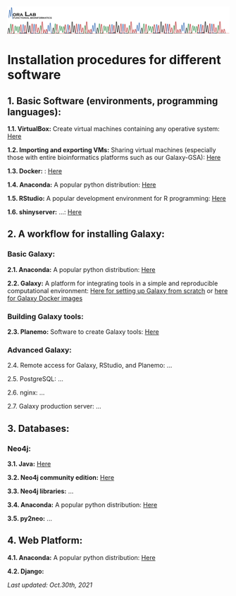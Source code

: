 <img src="https://github.com/mora-lab/mora-lab.github.io/blob/master/picture/MORALAB_Banner.png">

# Installation procedures for different software

## 1. Basic Software (environments, programming languages):

**1.1. VirtualBox:** Create virtual machines containing any operative system: [Here](https://github.com/mora-lab/installing/tree/main/virtualbox)

**1.2. Importing and exporting VMs:** Sharing virtual machines (especially those with entire bioinformatics platforms such as our Galaxy-GSA): [Here](https://github.com/mora-lab/installing/tree/main/virtualbox_impo_expo)

**1.3. Docker:** : [Here](https://github.com/mora-lab/installing/tree/main/anaconda)

**1.4. Anaconda:** A popular python distribution: [Here](https://github.com/mora-lab/installing/tree/main/anaconda)

**1.5. RStudio:** A popular development environment for R programming: [Here](https://github.com/mora-lab/installing/tree/main/rstudio)

**1.6. shinyserver:** ...: [Here](https://github.com/mora-lab/installing/tree/main/rstudio)

## 2. A workflow for installing Galaxy:

### Basic Galaxy:

**2.1. Anaconda:** A popular python distribution: [Here](https://github.com/mora-lab/installing/tree/main/anaconda)

**2.2. Galaxy:** A platform for integrating tools in a simple and reproducible computational environment: [Here for setting up Galaxy from scratch](https://github.com/mora-lab/installing/tree/main/galaxy) or [here for Galaxy Docker images](https://github.com/mora-lab/installing/tree/main/docker)

### Building Galaxy tools:

**2.3. Planemo:** Software to create Galaxy tools: [Here](https://github.com/mora-lab/installing/tree/main/planemo)

### Advanced Galaxy:

2.4. Remote access for Galaxy, RStudio, and Planemo: ...

2.5. PostgreSQL: ...

2.6. nginx: ...

2.7. Galaxy production server: ...

## 3. Databases:

### Neo4j:

**3.1. Java:** [Here]()

**3.2. Neo4j community edition:** [Here](https://github.com/mora-lab/installing/tree/main/neo4j)

**3.3. Neo4j libraries:** ...

**3.4. Anaconda:** A popular python distribution: [Here](https://github.com/mora-lab/installing/tree/main/anaconda)

**3.5. py2neo:** ...

## 4. Web Platform:

**4.1. Anaconda:** A popular python distribution: [Here](https://github.com/mora-lab/installing/tree/main/anaconda)

**4.2. Django:**
<br>

*Last updated: Oct.30th, 2021*
